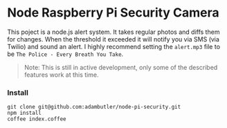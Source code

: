 # Node Raspberry Pi Security Camera

This poject is a node.js alert system. It takes regular photos and diffs
them for changes. When the threshold it exceeded it will notify you
via SMS (via Twilio) and sound an alert. I highly recommend setting the
`alert.mp3` file to be `The Police - Every Breath You Take`.

> Note: This is still in active development, only some of the described
> features work at this time.

### Install

```
git clone git@github.com:adambutler/node-pi-security.git
npm install
coffee index.coffee
```
